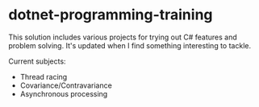 # dotnet-programming-training
This solution includes various projects for trying out C# features and problem solving. It's updated when I find something interesting to tackle.

Current subjects:
- Thread racing
- Covariance/Contravariance
- Asynchronous processing
